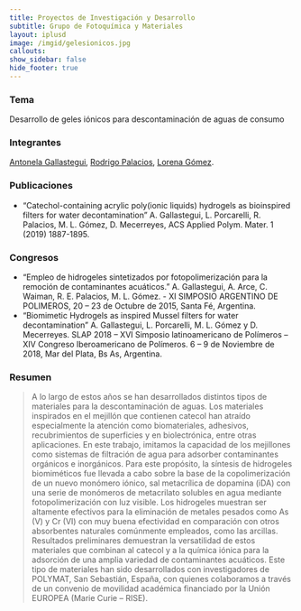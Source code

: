 ```yaml
---
title: Proyectos de Investigación y Desarrollo
subtitle: Grupo de Fotoquímica y Materiales
layout: iplusd
image: /imgid/gelesionicos.jpg
callouts:
show_sidebar: false
hide_footer: true
---
```


### Tema
Desarrollo de geles iónicos para descontaminación de aguas de consumo

### Integrantes
[Antonela Gallastegui](/gallastegui), [Rodrigo Palacios](/palacios), [Lorena Gómez](/gomez).

### Publicaciones
- “Catechol-containing acrylic poly(ionic liquids) hydrogels as bioinspired filters for water decontamination” A. Gallastegui, L. Porcarelli, R. Palacios, M. L. Gómez, D. Mecerreyes, ACS Applied Polym. Mater. 1 (2019) 1887-1895.

### Congresos
- “Empleo de hidrogeles sintetizados por fotopolimerización para la remoción de contaminantes acuáticos.” A. Gallastegui, A. Arce, C. Waiman, R. E. Palacios, M. L. Gómez. - XI SIMPOSIO ARGENTINO DE POLIMEROS, 20 – 23 de Octubre de 2015, Santa Fé, Argentina.
- “Biomimetic Hydrogels as inspired Mussel filters for water decontamination” A. Gallastegui, L. Porcarelli, M. L. Gómez y D. Mecerreyes. SLAP 2018 – XVI Simposio latinoamericano de Polímeros – XIV Congreso Iberoamericano de Polímeros. 6 – 9 de Noviembre de 2018, Mar del Plata, Bs As, Argentina.

### Resumen
> A lo largo de estos años se han desarrollados distintos tipos de materiales para la descontaminación de aguas. Los materiales inspirados en el mejillón que contienen catecol han atraído especialmente la atención como biomateriales, adhesivos, recubrimientos de superficies y en biolectrónica, entre otras aplicaciones. En este trabajo, imitamos la capacidad de los mejillones como sistemas de filtración de agua para adsorber contaminantes orgánicos e inorgánicos. Para este propósito, la síntesis de hidrogeles biomiméticos fue llevada a cabo sobre la base de la copolimerización de un nuevo monómero iónico, sal metacrílica de dopamina (iDA) con una serie de monómeros de metacrilato solubles en agua mediante fotopolimerización con luz visible. Los hidrogeles muestran ser altamente efectivos para la eliminación de metales pesados como As (V) y Cr (VI) con muy buena efectividad en comparación con otros absorbentes naturales comúnmente empleados, como las arcillas. Resultados preliminares demuestran la versatilidad de estos materiales que combinan al catecol y a la química iónica para la adsorción de una amplia variedad de contaminantes acuáticos.
Este tipo de materiales han sido desarrollados con investigadores de POLYMAT, San Sebastián, España, con quienes colaboramos a través de un convenio de movilidad académica financiado por la Unión EUROPEA (Marie Curie – RISE).
